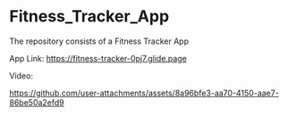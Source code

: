 # Fitness_Tracker_App
The repository consists of a Fitness Tracker App

App Link: https://fitness-tracker-0pj7.glide.page

Video: 

https://github.com/user-attachments/assets/8a96bfe3-aa70-4150-aae7-86be50a2efd9


